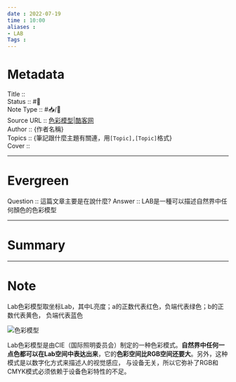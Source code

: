 ```yaml
---
date : 2022-07-19
time : 10:00
aliases : 
- LAB
Tags : 
---
```

# Metadata
Title :: <br>
Status :: #🌱 <br>
Note Type :: #📥/📰<br>
Source URL :: [色彩模型|酷客网](https://www.coolcou.com/color-space-and-color-model/color-model.html)<br>
Author :: {作者名稱}<br>
Topics :: {筆記跟什麼主題有關連，用`[Topic],[Topic]`格式}<br>
Cover ::

---
# Evergreen
Question :: 這篇文章主要是在說什麼?
Answer :: LAB是一種可以描述自然界中任何顏色的色彩模型

---

# Summary
---

# Note

Lab色彩模型取坐标Lab，其中L亮度；a的正数代表红色，负端代表绿色；b的正数代表黄色， 负端代表蓝色

![色彩模型](https://img.coolcou.com/colorspace/202108140727009.PNG "色彩模型")

Lab色彩模型是由CIE（国际照明委员会）制定的一种色彩模式。**自然界中任何一点色都可以在Lab空间中表达出来**，它的**色彩空间比RGB空间还要大**。另外，这种模式是以数字化方式来描述人的视觉感应， 与设备无关，所以它弥补了RGB和CMYK模式必须依赖于设备色彩特性的不足。